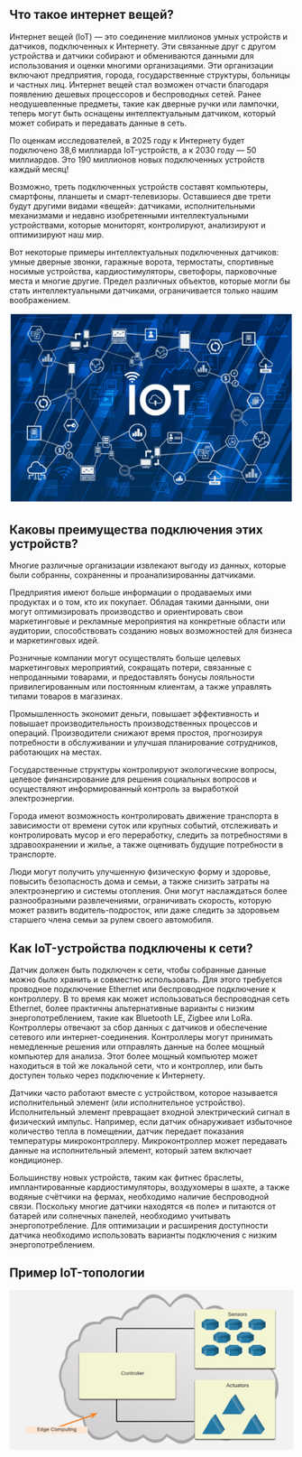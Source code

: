 <!-- 1.3.1  -->
## Что такое интернет вещей?

Интернет вещей (IoT) — это соединение миллионов умных устройств и датчиков, подключенных к Интернету. Эти связанные друг с другом устройства и датчики собирают и обмениваются данными для использования и оценки многими организациями. Эти организации включают предприятия, города, государственные структуры, больницы и частных лиц. Интернет вещей стал возможен отчасти благодаря появлению дешевых процессоров и беспроводных сетей. Ранее неодушевленные предметы, такие как дверные ручки или лампочки, теперь могут быть оснащены интеллектуальным датчиком, который может собирать и передавать данные в сеть.

По оценкам исследователей, в 2025 году к Интернету будет подключено 38,6 миллиарда IoT-устройств, а к 2030 году — 50 миллиардов. Это 190 миллионов новых подключенных устройств каждый месяц!

Возможно, треть подключенных устройств составят компьютеры, смартфоны, планшеты и смарт-телевизоры. Оставшиеся две трети будут другими видами «вещей»: датчиками, исполнительными механизмами и недавно изобретенными интеллектуальными устройствами, которые мониторят, контролируют, анализируют и оптимизируют наш мир.

Вот некоторые примеры интеллектуальных подключенных датчиков: умные дверные звонки, гаражные ворота, термостаты, спортивные носимые устройства, кардиостимуляторы, светофоры, парковочные места и многие другие. Предел различных объектов, которые могли бы стать интеллектуальными датчиками, ограничивается только нашим воображением.

![](./assets/1.3.1.png)

<!-- 1.3.3 -->
## Каковы преимущества подключения этих устройств?

Многие различные организации извлекают выгоду из данных, которые были собранны, сохраненны и проанализированны датчиками.

Предприятия имеют больше информации о продаваемых ими продуктах и о том, кто их покупает. Обладая такими данными, они могут оптимизировать производство и ориентировать свои маркетинговые и рекламные мероприятия на конкретные области или аудитории, способствовать созданию новых возможностей для бизнеса и маркетинговых идей.

Розничные компании могут осуществлять больше целевых маркетинговых мероприятий, сокращать потери, связанные с непроданными товарами, и предоставлять бонусы лояльности привилегированным или постоянным клиентам, а также управлять типами товаров в магазинах.

Промышленность экономит деньги, повышает эффективность и повышает производительность производственных процессов и операций. Производители снижают время простоя, прогнозируя потребности в обслуживании и улучшая планирование сотрудников, работающих на местах.

Государственные структуры контролируют экологические вопросы, целевое финансирование для решения социальных вопросов и осуществляют информированный контроль за выработкой электроэнергии.

Города имеют возможность контролировать движение транспорта в зависимости от времени суток или крупных событий, отслеживать и контролировать мусор и его переработку, следить за потребностями в здравоохранении и жилье, а также оценивать будущие потребности в транспорте.

Люди могут получить улучшенную физическую форму и здоровье, повысить безопасность дома и семьи, а также снизить затраты на электроэнергию и системы отопления. Они могут наслаждаться более разнообразными развлечениями, ограничивать скорость, которую может развить водитель-подросток, или даже следить за здоровьем старшего члена семьи за рулем своего автомобиля.

<!-- 1.3.5  -->
## Как IoT-устройства подключены к сети?

Датчик должен быть подключен к сети, чтобы собранные данные можно было хранить и совместно использовать. Для этого требуется проводное подключение Ethernet или беспроводное подключение к контроллеру. В то время как может использоваться беспроводная сеть Ethernet, более практичны альтернативные варианты с низким энергопотреблением, такие как Bluetooth LE, Zigbee или LoRa. Контроллеры отвечают за сбор данных с датчиков и обеспечение сетевого или интернет-соединения. Контроллеры могут принимать немедленные решения или отправлять данные на более мощный компьютер для анализа. Этот более мощный компьютер может находиться в той же локальной сети, что и контроллер, или быть доступен только через подключение к Интернету.

Датчики часто работают вместе с устройством, которое называется исполнительный элемент (или исполнительное устройство). Исполнительный элемент превращает входной электрический сигнал в физический импульс. Например, если датчик обнаруживает избыточное количество тепла в помещении, датчик передает показания температуры микроконтроллеру. Микроконтроллер может передавать данные на исполнительный элемент, который затем включает кондиционер.

Большинству новых устройств, таким как фитнес браслеты, имплантированные кардиостимуляторы, воздухомеры в шахте, а также водяные счётчики на фермах, необходимо наличие беспроводной связи. Поскольку многие датчики находятся «в поле» и питаются от батарей или солнечных панелей, необходимо учитывать энергопотребление. Для оптимизации и расширения доступности датчика необходимо использовать варианты подключения с низким энергопотреблением.

## Пример IoT-топологии 

![](./assets/1.3.5.png)
<!-- https://dmazqqf7fxgsj.cloudfront.net/netacad-media/graphics/03c74330-5312-11ec-ace4-73465f789de7/assets/images/0dd1373f-bbf7-4985-9e00-41fc4347abd9.svg -->